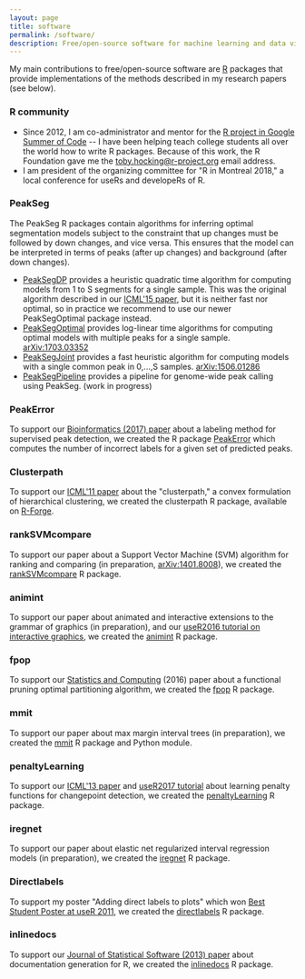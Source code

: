 ```yaml
---
layout: page
title: software
permalink: /software/
description: Free/open-source software for machine learning and data visualization 
---
```


My main contributions to free/open-source software are
[R](http://r-project.org) packages that provide implementations of the
methods described in my research papers (see below). 

### R community

- Since 2012, I am co-administrator and mentor for the
  [R project in Google Summer of Code](https://github.com/rstats-gsoc/)
  -- I have been helping teach college students all over the world how
  to write R packages. Because of this work, the R Foundation gave me
  the [toby.hocking@r-project.org](mailto:toby.hocking@r-project.org)
  email address.
- I am president of the organizing committee for "R in Montreal 2018,"
  a local conference for useRs and developeRs of R.

### PeakSeg

The PeakSeg R packages contain algorithms for inferring optimal
segmentation models subject to the constraint that up changes must be
followed by down changes, and vice versa. This ensures that the model
can be interpreted in terms of peaks (after up changes) and background
(after down changes). 

- [PeakSegDP](https://CRAN.R-project.org/package=PeakSegDP) provides a
  heuristic quadratic time algorithm for computing models from 1 to S
  segments for a single sample. This was the original algorithm
  described in our
  [ICML'15 paper](http://jmlr.org/proceedings/papers/v37/hocking15.html),
  but it is neither fast nor optimal, so in practice we recommend to
  use our newer PeakSegOptimal package instead.
- [PeakSegOptimal](https://CRAN.R-project.org/package=PeakSegOptimal)
  provides log-linear time algorithms for computing optimal
  models with multiple peaks for a single
  sample. [arXiv:1703.03352](https://arxiv.org/abs/1703.03352)
- [PeakSegJoint](https://github.com/tdhock/PeakSegJoint) provides a
  fast heuristic algorithm for computing models with a single common
  peak in 0,...,S
  samples. [arXiv:1506.01286](https://arxiv.org/abs/1506.01286)
- [PeakSegPipeline](https://github.com/tdhock/PeakSegPipeline)
  provides a pipeline for genome-wide peak calling using
  PeakSeg. (work in progress)

### PeakError

To support our
[Bioinformatics (2017)
paper](https://www.ncbi.nlm.nih.gov/pubmed/27797775) about a labeling method for supervised peak detection, we
created the R package
[PeakError](https://CRAN.R-project.org/package=PeakError) which computes
the number of incorrect labels for a given set of predicted peaks.

### Clusterpath

To support our
[ICML'11 paper](http://www.icml-2011.org/papers/419_icmlpaper.pdf)
about the "clusterpath," a convex formulation of hierarchical
clustering, we created the clusterpath R package, available on
[R-Forge](http://clusterpath.r-forge.r-project.org/). 

### rankSVMcompare

To support our paper about a Support Vector Machine (SVM) algorithm
for ranking and comparing (in preparation,
[arXiv:1401.8008](http://arxiv.org/abs/1401.8008)), we created the
[rankSVMcompare](https://github.com/tdhock/rankSVMcompare) R package.

### animint

To support our paper about animated and interactive extensions to the
grammar of graphics (in preparation), and our
[useR2016 tutorial on interactive graphics](https://github.com/tdhock/interactive-tutorial),
we created the [animint](https://github.com/animint) R package.

### fpop

To support our
[Statistics and Computing](https://link.springer.com/article/10.1007/s11222-016-9636-3)
(2016) paper about a functional pruning optimal
partitioning algorithm, we created the
[fpop](https://r-forge.r-project.org/R/?group_id=1851) R package.

### mmit

To support our paper about max margin interval trees (in preparation),
we created the [mmit](https://github.com/aldro61/mmit) R package and
Python module.


### penaltyLearning

To support our
[ICML'13 paper](http://proceedings.mlr.press/v28/hocking13.html) and
[useR2017 tutorial](http://members.cbio.mines-paristech.fr/~thocking/change-tutorial/Supervised.html)
about learning penalty functions for changepoint detection, we created
the
[penaltyLearning](https://CRAN.R-project.org/package=penaltyLearning)
R package.

### iregnet

To support our paper about elastic net regularized interval regression
models (in preparation), we created the
[iregnet](https://github.com/anujkhare/iregnet) R package.

### Directlabels

To support my poster "Adding direct labels to plots" which won
[Best Student Poster at useR 2011](http://web.warwick.ac.uk/statsdept/useR-2011/),
we created the
[directlabels](https://CRAN.R-project.org/package=directlabels) R
package.

### inlinedocs

To support our
[Journal of Statistical Software (2013) paper](https://www.jstatsoft.org/article/view/v054i06)
about documentation generation for R, we created the
[inlinedocs](https://CRAN.R-project.org/package=inlinedocs) R package.
